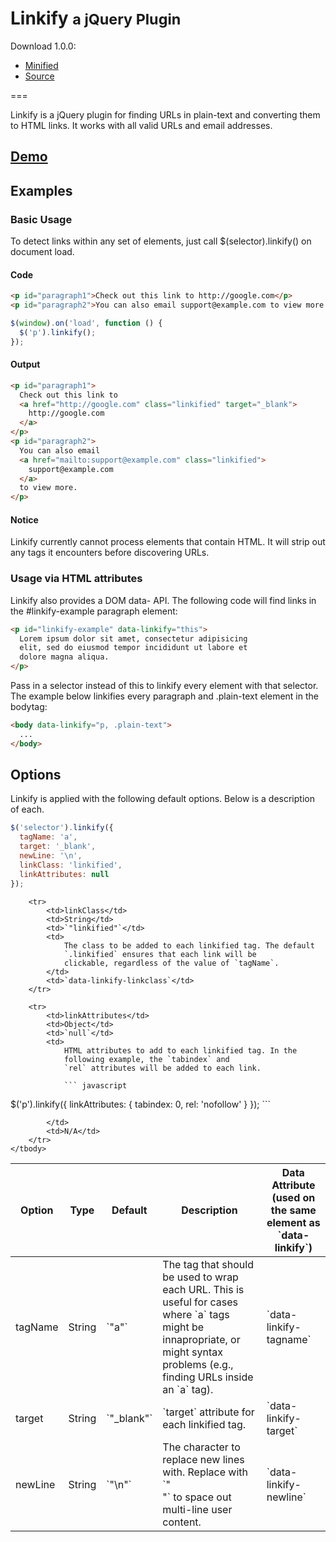 # Linkify <small>a jQuery Plugin</small>

Download 1.0.0:
- [Minified](https://github.com/HitSend/jQuery-linkify/blob/master/dist/jquery.linkify.min.js)
- [Source](https://github.com/HitSend/jQuery-linkify/blob/master/dist/jquery.linkify.js)

===

Linkify is a jQuery plugin for finding URLs in plain-text and converting them to HTML links. It works with all valid URLs and email addresses.

## [Demo](https://github.com/HitSend/jQuery-linkify/tree/master/demo)

## Examples

### Basic Usage

To detect links within any set of elements, just call $(selector).linkify() on document load.

#### Code

```html
<p id="paragraph1">Check out this link to http://google.com</p>
<p id="paragraph2">You can also email support@example.com to view more.</p>
```

```javascript
$(window).on('load', function () {
  $('p').linkify();
});
```

#### Output

``` html
<p id="paragraph1">
  Check out this link to
  <a href="http://google.com" class="linkified" target="_blank">
    http://google.com
  </a>
</p>
<p id="paragraph2">
  You can also email
  <a href="mailto:support@example.com" class="linkified">
    support@example.com
  </a>
  to view more.
</p>
```

#### Notice

Linkify currently cannot process elements that contain HTML. It will strip out any tags it encounters before discovering URLs.

### Usage via HTML attributes

Linkify also provides a DOM data- API. The following code will find links in the #linkify-example paragraph element:

```html
<p id="linkify-example" data-linkify="this">
  Lorem ipsum dolor sit amet, consectetur adipisicing
  elit, sed do eiusmod tempor incididunt ut labore et
  dolore magna aliqua.
</p>
```

Pass in a selector instead of this to linkify every element with that selector. The example below linkifies every paragraph and .plain-text element in the bodytag:

```html
<body data-linkify="p, .plain-text">
  ...
</body>
```

## Options

Linkify is applied with the following default options. Below is a description of each.

```javascript
$('selector').linkify({
  tagName: 'a',
  target: '_blank',
  newLine: '\n',
  linkClass: 'linkified',
  linkAttributes: null
});
```

<table>
	<thead>
		<tr>
			<th>Option</th>
			<th>Type</th>
			<th>Default</th>
			<th>Description</th>
			<th>
				Data Attribute (used on the same element as
				`data-linkify`)
			</th>
		</tr>
	</thead>
	<tbody>
		<tr>
			<td>tagName</td>
			<td>String</td>
			<td>`"a"`</td>
			<td>
				The tag that should be used to wrap each URL. This is
				useful for cases where `a` tags might be
				innapropriate, or might syntax problems (e.g., finding
				URLs inside an `a` tag).
			</td>
			<td>
				`data-linkify-tagname`
			</td>
		</tr>
		<tr>
			<td>target</td>
			<td>String</td>
			<td>`"_blank"`</td>
			<td>`target` attribute for each linkified tag.</td>
			<td>`data-linkify-target`</td>
		</tr>
		<tr>
			<td>newLine</td>
			<td>String</td>
			<td>`"\n"`</td>
			<td>
				The character to replace new lines with. Replace with
				`"<br>"` to space out multi-line user
				content.
			</td>
			<td>`data-linkify-newline`</td>
		</tr>

		<tr>
			<td>linkClass</td>
			<td>String</td>
			<td>`"linkified"`</td>
			<td>
				The class to be added to each linkified tag. The default
				`.linkified` ensures that each link will be
				clickable, regardless of the value of `tagName`.
			</td>
			<td>`data-linkify-linkclass`</td>
		</tr>

		<tr>
			<td>linkAttributes</td>
			<td>Object</td>
			<td>`null`</td>
			<td>
				HTML attributes to add to each linkified tag. In the
				following example, the `tabindex` and
				`rel` attributes will be added to each link.

				``` javascript
$('p').linkify({
	linkAttributes: {
		tabindex: 0,
		rel: 'nofollow'
	}
});
				```

			</td>
			<td>N/A</td>
		</tr>
	</tbody>
</table>